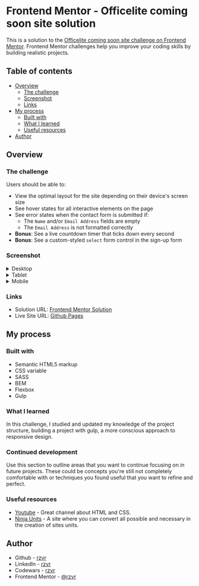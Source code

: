 # Frontend Mentor - Officelite coming soon site solution

This is a solution to the [Officelite coming soon site challenge on Frontend Mentor](https://www.frontendmentor.io/challenges/officelite-coming-soon-site-M4DIPNz8g). Frontend Mentor challenges help you improve your coding skills by building realistic projects. 

## Table of contents

- [Overview](#overview)
  - [The challenge](#the-challenge)
  - [Screenshot](#screenshot)
  - [Links](#links)
- [My process](#my-process)
  - [Built with](#built-with)
  - [What I learned](#what-i-learned)
  - [Useful resources](#useful-resources)
- [Author](#author)

## Overview

### The challenge

Users should be able to:

- View the optimal layout for the site depending on their device's screen size
- See hover states for all interactive elements on the page
- See error states when the contact form is submitted if:
  - The `Name` and/or `Email Address` fields are empty
  - The `Email Address` is not formatted correctly
- **Bonus**: See a live countdown timer that ticks down every second
- **Bonus**: See a custom-styled `select` form control in the sign-up form

### Screenshot

<details>
  <summary>Desktop</summary>

<img src="./src/images/screenshots/home-desktop.png" alt="" width="700"/>
<img src="./src/images/screenshots/sign-in-select-close-desktop.png" alt="" width="700"/>
<img src="./src/images/screenshots/sign-in-select-open-desktop.png" alt="" width="700"/>
</details>

<details>
  <summary>Tablet</summary>

<img src="./src/images/screenshots/home-tablet.png" alt="" width="400"/>
<img src="./src/images/screenshots/sign-in-select-close-tablet.png" alt="" width="400"/>
<img src="./src/images/screenshots/sign-in-select-open-tablet.png" alt="" width="400"/>
</details>

<details>
  <summary>Mobile</summary>

<img src="./src/images/screenshots/home-mobile.png" alt="" width="200"/>
<img src="./src/images/screenshots/sign-in-select-close-mobile.png" alt="" width="200"/>
<img src="./src/images/screenshots/sign-in-select-open-mobile.png" alt="" width="200"/>
</details>

### Links

- Solution URL: [Frontend Mentor Solution](https://www.frontendmentor.io/solutions/officelite-coming-soon-site-using-gulp-sass-bem-html-flexbox-var-HsC0ZRlmT)
- Live Site URL: [Github Pages](https://rzvr.github.io/officelite-coming-soon-site/)

## My process

### Built with

- Semantic HTML5 markup
- CSS variable
- SASS
- BEM
- Flexbox
- Gulp

### What I learned

In this challenge, I studied and updated my knowledge of the project structure, building a project with gulp, a more conscious approach to responsive design.

### Continued development

Use this section to outline areas that you want to continue focusing on in future projects. These could be concepts you're still not completely comfortable with or techniques you found useful that you want to refine and perfect.

### Useful resources

- [Youtube](https://www.youtube.com/user/KepowOb) - Great channel about HTML and CSS.
- [Ninja Units](https://www.ninjaunits.com/) - A site where you can convert all possible and necessary in the creation of sites units.

## Author

- Github - [rzvr](https://github.com/rzvr)
- LinkedIn - [rzvr](https://www.linkedin.com/in/roman-zvir-8a4394214)
- Codewars - [rzvr](https://www.codewars.com/users/rzvr)
- Frontend Mentor - [@rzvr](https://www.frontendmentor.io/profile/rzvr)
